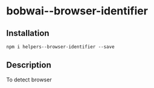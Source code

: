 # bobwai--browser-identifier

## Installation

    npm i helpers--browser-identifier --save

## Description

To detect browser
